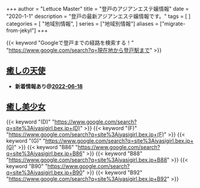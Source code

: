 +++
author = "Lettuce Master"
title = "登戸のアジアンエステ嬢情報"
date = "2020-1-1"
description = "登戸の最新アジアンエステ嬢情報です。"
tags = [
]
categories = [
    "地域別情報",
]
series = ["地域別情報"]
aliases = ["migrate-from-jekyl"]
+++

{{< keyword "Googleで登戸までの経路を検索する！" "https://www.google.com/search?q=現在地から登戸駅まで" >}}

## [癒しの天使](http://hi-msg.com/iyashitenshi/)


- **新着情報あり@[2022-06-18](/post/2022-06-18)**
## [癒し美少女](http://iyasigirl.bex.jp/)
{{< keyword "(D)" "https://www.google.com/search?q=site%3Aiyasigirl.bex.jp+(D)" >}} {{< keyword "(F)" "https://www.google.com/search?q=site%3Aiyasigirl.bex.jp+(F)" >}} {{< keyword "(G)" "https://www.google.com/search?q=site%3Aiyasigirl.bex.jp+(G)" >}} {{< keyword "B86" "https://www.google.com/search?q=site%3Aiyasigirl.bex.jp+B86" >}} {{< keyword "B88" "https://www.google.com/search?q=site%3Aiyasigirl.bex.jp+B88" >}} {{< keyword "B90" "https://www.google.com/search?q=site%3Aiyasigirl.bex.jp+B90" >}} {{< keyword "B92" "https://www.google.com/search?q=site%3Aiyasigirl.bex.jp+B92" >}} 

